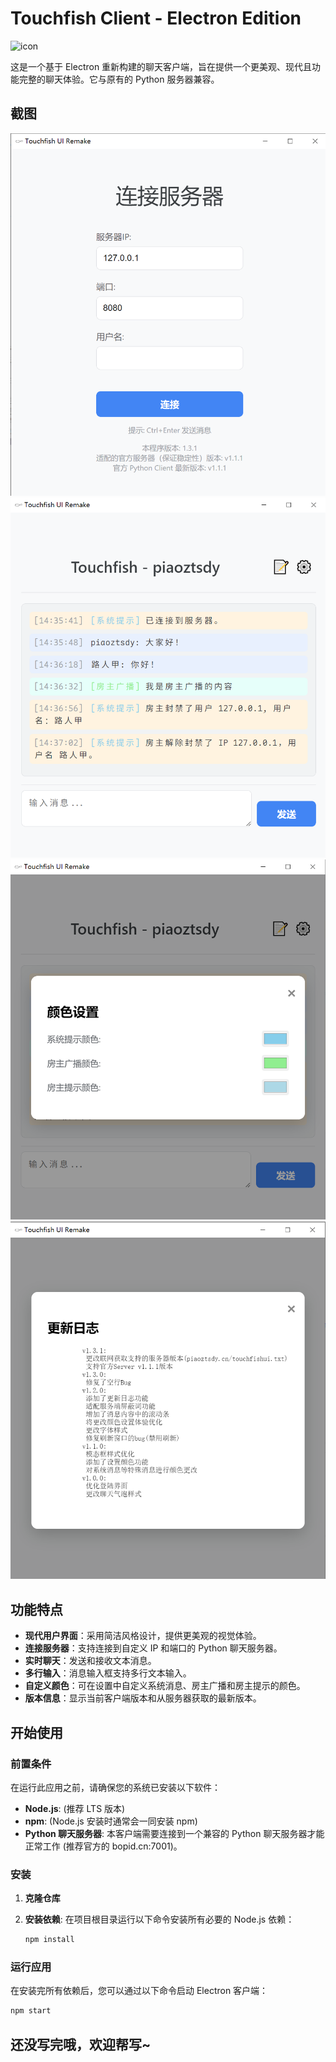 # Touchfish Client - Electron Edition

![icon](tchui.ico)

这是一个基于 Electron 重新构建的聊天客户端，旨在提供一个更美观、现代且功能完整的聊天体验。它与原有的 Python 服务器兼容。

## 截图

![连接界面](imgs/connect.png)
![聊天界面](imgs/chat-main.png)
![设置界面](imgs/settings.png)
![更新日志界面](imgs/update-log.png)

## 功能特点

* **现代用户界面**：采用简洁风格设计，提供更美观的视觉体验。
* **连接服务器**：支持连接到自定义 IP 和端口的 Python 聊天服务器。
* **实时聊天**：发送和接收文本消息。
* **多行输入**：消息输入框支持多行文本输入。
* **自定义颜色**：可在设置中自定义系统消息、房主广播和房主提示的颜色。
* **版本信息**：显示当前客户端版本和从服务器获取的最新版本。

## 开始使用

### 前置条件

在运行此应用之前，请确保您的系统已安装以下软件：

* **Node.js**: (推荐 LTS 版本)
* **npm**: (Node.js 安装时通常会一同安装 npm)
* **Python 聊天服务器**: 本客户端需要连接到一个兼容的 Python 聊天服务器才能正常工作 (推荐官方的 bopid.cn:7001)。

### 安装

1.  **克隆仓库**

2.  **安装依赖**:
    在项目根目录运行以下命令安装所有必要的 Node.js 依赖：
    ```bash
    npm install
    ```

### 运行应用

在安装完所有依赖后，您可以通过以下命令启动 Electron 客户端：

```bash
npm start
```

## 还没写完哦，欢迎帮写~